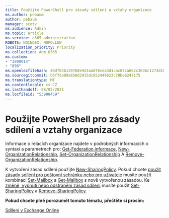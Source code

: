 ```yaml
---
title: Použijte PowerShell pro zásady sdílení a vztahy organizace
ms.author: pebaum
author: pebaum
manager: scotv
ms.audience: Admin
ms.topic: article
ms.service: o365-administration
ROBOTS: NOINDEX, NOFOLLOW
localization_priority: Priority
ms.collection: Adm_O365
ms.custom:
- "3800014"
- "898"
ms.openlocfilehash: 48df03b1397b0e924aa878cea3d1cac07ca862c3636c1273d10f4841a03fddcf
ms.sourcegitcommit: b5f7da89a650d2915dc652449623c78be6247175
ms.translationtype: MT
ms.contentlocale: cs-CZ
ms.lasthandoff: 08/05/2021
ms.locfileid: "53998459"
---
```

# <a name="use-powershell-for-sharing-policies-and-organization-relationships"></a>Použijte PowerShell pro zásady sdílení a vztahy organizace


Informace o relacích organizace najdete v podrobných informacích o syntaxi a parametrech pro: [Get-Federation informace](https://docs.microsoft.com/powershell/module/exchange/get-federationinformation), [New-OrganizationRelationship](https://docs.microsoft.com/powershell/module/exchange/new-organizationrelationship), [Set-OrganizationRelationship](https://docs.microsoft.com/powershell/module/exchange/set-organizationrelationship)  A  [Remove-OrganizationRelationship](https://docs.microsoft.com/powershell/module/exchange/remove-organizationrelationship).

K vytvoření zásad sdílení použijte [New-SharingPolicy](https://docs.microsoft.com/powershell/module/exchange/new-sharingpolicy). Pokud chcete [použít zásady sdílení pro poštovní schránku nebo pro uživatele](https://docs.microsoft.com/exchange/sharing/sharing-policies/apply-a-sharing-policy#use-exchange-online-powershell-to-apply-a-sharing-policy-to-one-or-more-mailboxes)  musíte použít kombinaci  [Set-Mailbox](https://docs.microsoft.com/powershell/module/exchange/set-mailbox) a [Get-Mailbox](https://docs.microsoft.com/powershell/module/exchange/get-mailbox) s nově vytvořenou zásadou. Ke  [změně, vypnutí nebo odstranění zásad sdílení](https://docs.microsoft.com/exchange/sharing/sharing-policies/modify-a-sharing-policy)  musíte použít  [Set-SharingPolicy](https://docs.microsoft.com/powershell/module/exchange/set-sharingpolicy) a [Remove-SharingPolicy](https://docs.microsoft.com/powershell/module/exchange/remove-sharingpolicy).

**Pokud chcete plně porozumět tomuto tématu, přečtěte si prosím:**

[Sdílení v Exchange Online](https://docs.microsoft.com/exchange/sharing/sharing)